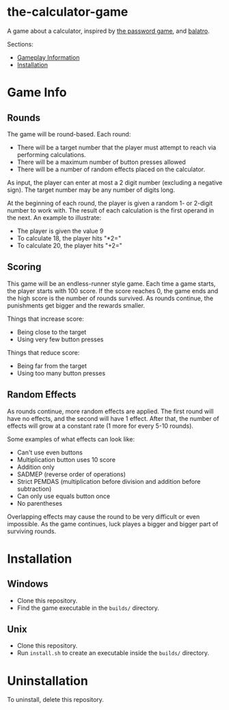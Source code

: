 # the-calculator-game
A game about a calculator, inspired by [the password game](https://neal.fun/password-game/), and [balatro](https://store.steampowered.com/app/2379780/Balatro/).

Sections:
- [Gameplay Information](#Game-Info)
- [Installation](#Installation)

# Game Info

## Rounds
The game will be round-based. Each round:
- There will be a target number that the player must attempt to reach via performing calculations.
- There will be a maximum number of button presses allowed
- There will be a number of random effects placed on the calculator.

As input, the player can enter at most a 2 digit number (excluding a negative sign). The target number may be any number of digits long.

At the beginning of each round, the player is given a random 1- or 2-digit number to work with. The result of each calculation is the first operand in the next. An example to illustrate:
- The player is given the value 9
- To calculate 18, the player hits "*2="
- To calculate 20, the player hits "+2="

## Scoring
This game will be an endless-runner style game. Each time a game starts, the player starts with 100 score. If the score reaches 0, the game ends and the high score is the number of rounds survived. As rounds continue, the punishments get bigger and the rewards smaller.

Things that increase score:
- Being close to the target
- Using very few button presses

Things that reduce score:
- Being far from the target
- Using too many button presses

## Random Effects
As rounds continue, more random effects are applied. The first round will have no effects, and the second will have 1 effect. After that, the number of effects will grow at a constant rate (1 more for every 5-10 rounds).

Some examples of what effects can look like:
- Can't use even buttons
- Multiplication button uses 10 score
- Addition only
- SADMEP (reverse order of operations)
- Strict PEMDAS (multiplication before division and addition before subtraction)
- Can only use equals button once
- No parentheses

Overlapping effects may cause the round to be very difficult or even impossible. As the game continues, luck playes a bigger and bigger part of surviving rounds.

# Installation

## Windows
- Clone this repository.
- Find the game executable in the `builds/` directory.

## Unix
- Clone this repository.
- Run `install.sh` to create an executable inside the `builds/` directory.

# Uninstallation
To uninstall, delete this repository.
